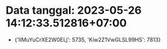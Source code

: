 # Data tanggal: 2023-05-26 14:12:33.512816+07:00

* {'IIMuYuCrXE2W0ELj': 5735, 'Kiw2Z1VwGLSL99HS': 7813}

